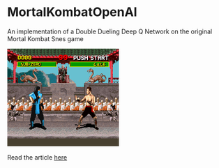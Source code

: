 # MortalKombatOpenAI
An implementation of a Double Dueling Deep Q Network on the original Mortal Kombat Snes game


![compressed|256x224,150%](images/compressed.gif)

Read the article [here](https://github.com/TimoleonLatinopoulos/MortalKombatOpenAI/blob/master/article/Deep%20Reinforcement%20Learning%20for%20Fighting%20Games.pdf)
